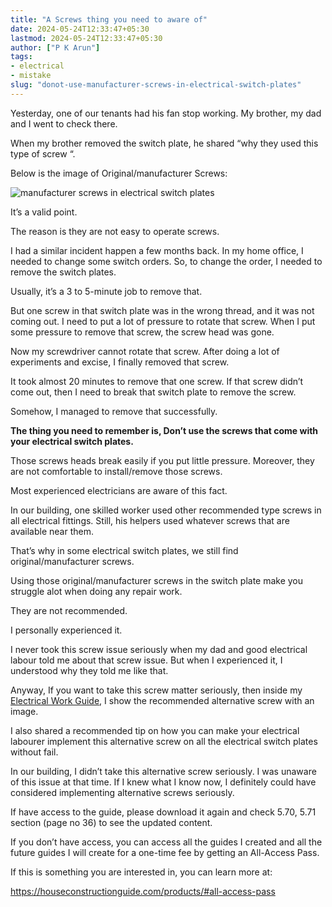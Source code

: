 ```yaml
---
title: "A Screws thing you need to aware of"
date: 2024-05-24T12:33:47+05:30
lastmod: 2024-05-24T12:33:47+05:30
author: ["P K Arun"]
tags: 
- electrical
- mistake
slug: "donot-use-manufacturer-screws-in-electrical-switch-plates"
---
```

Yesterday, one of our tenants had his fan stop working. My brother, my dad and I went to check there.

When my brother removed the switch plate, he shared “why they used this type of screw “. 

Below is the image of Original/manufacturer Screws:

![manufacturer screws in electrical switch plates](/donot-use-manufacturer-screws-in-electrical-switch-plates/images/original-screws.jpg "manufacturer screws in electrical switch plates")

It’s a valid point. 

The reason is they are not easy to operate screws. 

I had a similar incident happen a few months back. In my home office, I needed to change some switch orders. So, to change the order, I needed to remove the switch plates.

Usually, it’s a 3 to 5-minute job to remove that.

But one screw in that switch plate was in the wrong thread, and it was not coming out. I need to put a lot of pressure to rotate that screw. When I put some pressure to remove that screw, the screw head was gone. 

Now my screwdriver cannot rotate that screw. After doing a lot of experiments and excise, I finally removed that screw. 

It took almost 20 minutes to remove that one screw. If that screw didn’t come out, then I need to break that switch plate to remove the screw.

Somehow, I managed to remove that successfully.

**The thing you need to remember is, Don’t use the screws that come with your electrical switch plates.**

Those screws heads break easily if you put little pressure. Moreover, they are not comfortable to install/remove those screws. 

Most experienced electricians are aware of this fact. 

In our building, one skilled worker used other recommended type screws in all electrical fittings. Still, his helpers used whatever screws that are available near them.

That’s why in some electrical switch plates, we still find original/manufacturer screws. 

Using those original/manufacturer screws in the switch plate make you struggle alot when doing any repair work. 

They are not recommended. 

I personally experienced it. 

I never took this screw issue seriously when my dad and good electrical labour told me about that screw issue. But when I experienced it, I understood why they told me like that.

Anyway, If you want to take this screw matter seriously, then inside my [Electrical Work Guide](https://houseconstructionguide.com/electrical-work-guide/), I show the recommended alternative screw with an image. 

I also shared a recommended tip on how you can make your electrical labourer implement this alternative screw on all the electrical switch plates without fail. 

In our building, I didn’t take this alternative screw seriously. I was unaware of this issue at that time. If I knew what I know now, I definitely could have considered implementing alternative screws seriously.

If have access to the guide, please download it again and check 5.70, 5.71 section (page no 36) to see the updated content.

If you don’t have access, you can access all the guides I created and all the future guides I will create for a one-time fee by getting an All-Access Pass. 

If this is something you are interested in, you can learn more at:

https://houseconstructionguide.com/products/#all-access-pass